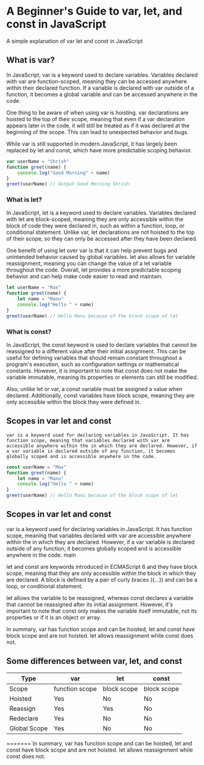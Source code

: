 # A Beginner's Guide to var, let, and const in JavaScript

A simple explanation of var let and const in JavaScript

## What is var?
In JavaScript, var is a keyword used to declare variables. Variables declared with var are function-scoped, meaning they can be accessed anywhere within their declared function. If a variable is declared with var outside of a function, it becomes a global variable and can be accessed anywhere in the code.

One thing to be aware of when using var is hoisting. var declarations are hoisted to the top of their scope, meaning that even if a var declaration appears later in the code, it will still be treated as if it was declared at the beginning of the scope. This can lead to unexpected behavior and bugs.

While var is still supported in modern JavaScript, it has largely been replaced by let and const, which have more predictable scoping behavior.
```js 
var userName = "Shrish"
function greet(name) {
    console.log("Good Morning" + name)
}
greet(userName) // Output Good Morning Shrish
```

### What is let?

In JavaScript, let is a keyword used to declare variables. Variables declared with let are block-scoped, meaning they are only accessible within the block of code they were declared in, such as within a function, loop, or conditional statement. Unlike var, let declarations are not hoisted to the top of their scope, so they can only be accessed after they have been declared.

One benefit of using let over var is that it can help prevent bugs and unintended behavior caused by global variables. let also allows for variable reassignment, meaning you can change the value of a let variable throughout the code. Overall, let provides a more predictable scoping behavior and can help make code easier to read and maintain.

```js
let userName = "Max"
function greet(name) {
    let name = "Manu"
    console.log("Hello " + name)
}
greet(userName) // Hello Manu because of the block scope of let
```

### What is const?

In JavaScript, the const keyword is used to declare variables that cannot be reassigned to a different value after their initial assignment. This can be useful for defining variables that should remain constant throughout a program's execution, such as configuration settings or mathematical constants. However, it is important to note that const does not make the variable immutable, meaning its properties or elements can still be modified.

Also, unlike let or var, a const variable must be assigned a value when declared. Additionally, const variables have block scope, meaning they are only accessible within the block they were defined in.


## Scopes in var let and const

    var is a keyword used for declaring variables in JavaScript. It has function scope, meaning that variables declared with var are accessible anywhere within the in which they are declared. However, if a var variable is declared outside of any function, it becomes globally scoped and is accessible anywhere in the code.

```js
const userName = "Max"
function greet(name) {
    let name = "Manu"
    console.log("Hello " + name)
}
greet(userName) // Hello Manu because of the block scope of let
```

## Scopes in var let and const


var is a keyword used for declaring variables in JavaScript. It has function scope, meaning that variables declared with var are accessible anywhere within the in which they are declared. However, if a var variable is declared outside of any function, it becomes globally scoped and is accessible anywhere in the code.
main

let and const are keywords introduced in ECMAScript 6 and they have block scope, meaning that they are only accessible within the block in which they are declared. A block is defined by a pair of curly braces ({...}) and can be a loop, or conditional statement.

let allows the variable to be reassigned, whereas const declares a variable that cannot be reassigned after its initial assignment. However, it's important to note that const only makes the variable itself immutable, not its properties or if it is an object or array.

In summary, var has function scope and can be hoisted, let and const have block scope and are not hoisted. let allows reassignment while const does not.

## Some differences between var, let, and const

| Type         | var            | let         | const       |
| ------------ | -------------- | ----------- | ----------- |
| Scope        | function scope | block scope | block scope |
| Hoisted      | Yes            | No          | No          |
| Reassign     | Yes            | Yes         | No          |
| Redeclare    | Yes            | No          | No          |
| Global Scope | Yes            | No          | No          |
=======
In summary, var has function scope and can be hoisted, let and const have block scope and are not hoisted. let allows reassignment while const does not.
